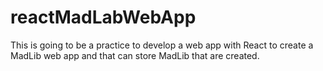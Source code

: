 # reactMadLabWebApp
This is going to be a practice to develop a web app with React to create a MadLib web app and that can store MadLib that are created.
